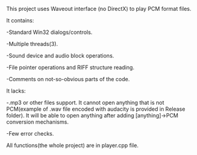 This project uses Waveout interface (no DirectX) to play PCM format files.

It contains:

  -Standard Win32 dialogs/controls.
  
  -Multiple threads(3).
  
  -Sound device and audio block operations.
  
  -File pointer operations and RIFF structure reading.
  
  -Comments on not-so-obvious parts of the code.
  
It lacks:

  -.mp3 or other files support. It cannot open anything that is not PCM(example of .wav file encoded with audacity is provided 
in Release folder). It will be able to open anything after adding [anything]->PCM conversion mechanisms.

  -Few error checks.
  
All functions(the whole project) are in player.cpp file. 
